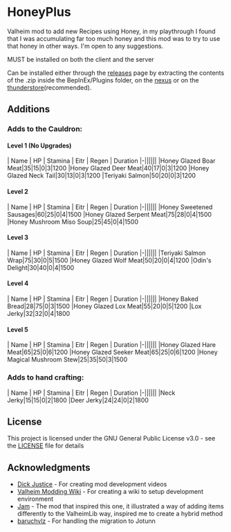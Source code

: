 # HoneyPlus  
Valheim mod to add new Recipes using Honey, in my playthrough I found that I was accumulating far too much honey and this mod was to try to use that honey in other ways. I'm open to any suggestions.  
  
MUST be installed on both the client and the server  
  
Can be installed either through the [releases](https://github.com/OhhLoz/HoneyPlus/releases) page by extracting the contents of the .zip inside the BepInEx/Plugins folder, on the [nexus](https://www.nexusmods.com/valheim/mods/2063) or on the [thunderstore](https://valheim.thunderstore.io/package/OhhLoz/HoneyPlus/)(recommended).  
  
## Additions
### Adds to the Cauldron:  

#### Level 1 (No Upgrades)
| Name  | HP | Stamina | Eitr | Regen | Duration
|-||||||
|Honey Glazed Boar Meat|35|15|0|3|1200
|Honey Glazed Deer Meat|40|17|0|3|1200
|Honey Glazed Neck Tail|30|13|0|3|1200
|Teriyaki Salmon|50|20|0|3|1200
#### Level 2  
| Name  | HP | Stamina | Eitr | Regen | Duration
|-||||||
|Honey Sweetened Sausages|60|25|0|4|1500
|Honey Glazed Serpent Meat|75|28|0|4|1500
|Honey Mushroom Miso Soup|25|45|0|4|1500
#### Level 3  
| Name  | HP | Stamina | Eitr | Regen | Duration
|-||||||
|Teriyaki Salmon Wrap|75|30|0|5|1500
|Honey Glazed Wolf Meat|50|20|0|4|1200
|Odin's Delight|30|40|0|4|1500
#### Level 4  
| Name  | HP | Stamina | Eitr | Regen | Duration
|-||||||
|Honey Baked Bread|28|75|0|3|1500
|Honey Glazed Lox Meat|55|20|0|5|1200
|Lox Jerky|32|32|0|4|1800
#### Level 5
| Name  | HP | Stamina | Eitr | Regen | Duration
|-||||||
|Honey Glazed Hare Meat|65|25|0|6|1200
|Honey Glazed Seeker Meat|65|25|0|6|1200
|Honey Magical Mushroom Stew|25|35|50|3|1500
  
### Adds to hand crafting:  
| Name  | HP | Stamina | Eitr | Regen | Duration
|-||||||
|Neck Jerky|15|15|0|2|1800
|Deer Jerky|24|24|0|2|1800
  
## License  
  
This project is licensed under the GNU General Public License v3.0 - see the [LICENSE](https://github.com/OhhLoz/HoneyPlus/blob/master/LICENSE) file for details  
  
## Acknowledgments  
  
* [Dick Justice](https://www.youtube.com/channel/UCQmgRGWDJFXVYoin2UzUt7Q) - For creating mod development videos  
* [Valheim Modding Wiki](https://github.com/Valheim-Modding/Wiki/wiki) - For creating a wiki to setup development environment  
* [Jam](https://github.com/RandyKnapp/ValheimMods/tree/main/Jam) - The mod that inspired this one, it illustrated a way of adding items differently to the ValheimLib way, inspired me to create a hybrid method  
* [baruchvlz](https://github.com/baruchvlz) - For handling the migration to Jotunn  